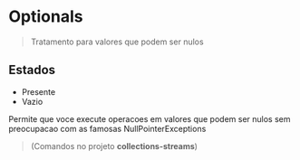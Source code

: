 # Optionals

> Tratamento para valores que podem ser nulos

## Estados
- Presente
- Vazio

Permite que voce execute operacoes em valores que podem ser nulos sem preocupacao com as famosas NullPointerExceptions

> (Comandos no projeto **collections-streams**)